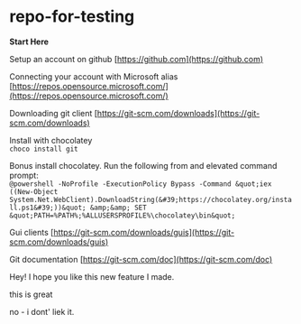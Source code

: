 # repo-for-testing #

**Start Here**

Setup an account on github
[https://github.com](https://github.com)

Connecting your account with Microsoft alias
[https://repos.opensource.microsoft.com/](https://repos.opensource.microsoft.com/)

Downloading git client
[https://git-scm.com/downloads](https://git-scm.com/downloads)

Install with chocolatey  
```choco install git```

Bonus install chocolatey. Run the following from and elevated command prompt:  
```@powershell -NoProfile -ExecutionPolicy Bypass -Command &quot;iex ((New-Object System.Net.WebClient).DownloadString(&#39;https://chocolatey.org/install.ps1&#39;))&quot; &amp;&amp; SET &quot;PATH=%PATH%;%ALLUSERSPROFILE%\chocolatey\bin&quot;```

Gui clients
[https://git-scm.com/downloads/guis](https://git-scm.com/downloads/guis)

Git documentation
[https://git-scm.com/doc](https://git-scm.com/doc)

Hey! I hope you like this new feature I made. 

this is great

no - i dont' liek it.
